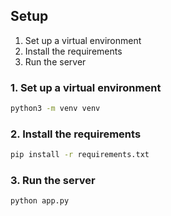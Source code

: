 ## Setup

1. Set up a virtual environment
2. Install the requirements
3. Run the server

### 1. Set up a virtual environment

```bash
python3 -m venv venv
```

### 2. Install the requirements

```bash
pip install -r requirements.txt
```

### 3. Run the server

```bash
python app.py
```

